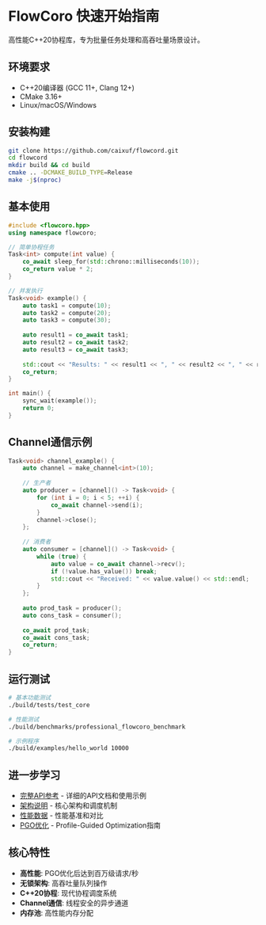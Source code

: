 # FlowCoro 快速开始指南

高性能C++20协程库，专为批量任务处理和高吞吐量场景设计。

## 环境要求

- C++20编译器 (GCC 11+, Clang 12+)
- CMake 3.16+
- Linux/macOS/Windows

## 安装构建

```bash
git clone https://github.com/caixuf/flowcord.git
cd flowcord
mkdir build && cd build
cmake .. -DCMAKE_BUILD_TYPE=Release
make -j$(nproc)
```

## 基本使用

```cpp
#include <flowcoro.hpp>
using namespace flowcoro;

// 简单协程任务
Task<int> compute(int value) {
    co_await sleep_for(std::chrono::milliseconds(10));
    co_return value * 2;
}

// 并发执行
Task<void> example() {
    auto task1 = compute(10);
    auto task2 = compute(20);
    auto task3 = compute(30);
    
    auto result1 = co_await task1;
    auto result2 = co_await task2;
    auto result3 = co_await task3;
    
    std::cout << "Results: " << result1 << ", " << result2 << ", " << result3 << std::endl;
    co_return;
}

int main() {
    sync_wait(example());
    return 0;
}
```

## Channel通信示例

```cpp
Task<void> channel_example() {
    auto channel = make_channel<int>(10);
    
    // 生产者
    auto producer = [channel]() -> Task<void> {
        for (int i = 0; i < 5; ++i) {
            co_await channel->send(i);
        }
        channel->close();
    };
    
    // 消费者
    auto consumer = [channel]() -> Task<void> {
        while (true) {
            auto value = co_await channel->recv();
            if (!value.has_value()) break;
            std::cout << "Received: " << value.value() << std::endl;
        }
    };
    
    auto prod_task = producer();
    auto cons_task = consumer();
    
    co_await prod_task;
    co_await cons_task;
    co_return;
}
```

## 运行测试

```bash
# 基本功能测试
./build/tests/test_core

# 性能测试
./build/benchmarks/professional_flowcoro_benchmark

# 示例程序
./build/examples/hello_world 10000
```

## 进一步学习

- [完整API参考](API_REFERENCE.md) - 详细的API文档和使用示例
- [架构说明](ARCHITECTURE.md) - 核心架构和调度机制
- [性能数据](PERFORMANCE_DATA.md) - 性能基准和对比
- [PGO优化](PGO_GUIDE.md) - Profile-Guided Optimization指南

## 核心特性

- **高性能**: PGO优化后达到百万级请求/秒
- **无锁架构**: 高吞吐量队列操作
- **C++20协程**: 现代协程调度系统
- **Channel通信**: 线程安全的异步通道
- **内存池**: 高性能内存分配
